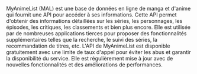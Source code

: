 MyAnimeList (MAL) est une base de données en ligne de manga et d'anime qui fournit une API pour accéder à ses informations. Cette API permet d'obtenir des informations détaillées sur les séries, les personnages, les épisodes, les critiques, les classements et bien plus encore. Elle est utilisée par de nombreuses applications tierces pour proposer des fonctionnalités supplémentaires telles que la recherche, le suivi des séries, la recommandation de titres, etc. L'API de MyAnimeList est disponible gratuitement avec une limite de taux d'appel pour éviter les abus et garantir la disponibilité du service. Elle est régulièrement mise à jour avec de nouvelles fonctionnalités et des améliorations de performances.
